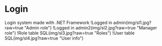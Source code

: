 # Login
Login system made with .NET Framework
!Logged in admin(img/sl1.jpg?raw=true "Admin role")
!Logged in admin2(img/sl2.jpg?raw=true "Manager role")
!Role table SQL(img/sl3.jpg?raw=true "Roles")
!User table SQL(img/sl4.jpg?raw=true "User info")
